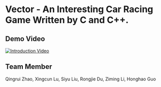 # Vector - An Interesting Car Racing Game Written by C and C++.

## Demo Video
[![Introduction Video](https://img.youtube.com/vi/HNXmBjizvBU/0.jpg)](https://www.youtube.com/watch?v=HNXmBjizvBU)

## Team Member
Qingrui Zhao, Xingcun Lu, Siyu Liu, Rongjie Du, Ziming Li, Honghao Guo
